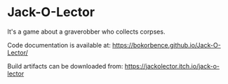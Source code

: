 # Jack-O-Lector
It's a game about a graverobber who collects corpses.


Code documentation is available at:
https://bokorbence.github.io/Jack-O-Lector/

Build artifacts can be downloaded from:
https://jackolector.itch.io/jack-o-lector
